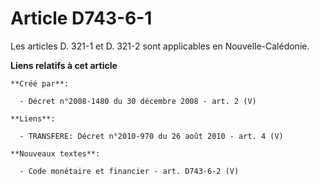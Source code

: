 # Article D743-6-1

Les articles D. 321-1 et D. 321-2 sont applicables en Nouvelle-Calédonie.

**Liens relatifs à cet article**

	**Créé par**:

	  - Décret n°2008-1480 du 30 décembre 2008 - art. 2 (V)

	**Liens**:

	  - TRANSFERE: Décret n°2010-970 du 26 août 2010 - art. 4 (V)

	**Nouveaux textes**:

	  - Code monétaire et financier - art. D743-6-2 (V)
